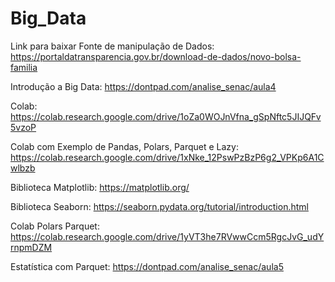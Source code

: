 # Big_Data

Link para baixar Fonte de manipulação de Dados: https://portaldatransparencia.gov.br/download-de-dados/novo-bolsa-familia

Introdução a Big Data: https://dontpad.com/analise_senac/aula4

Colab: https://colab.research.google.com/drive/1oZa0WOJnVfna_gSpNftc5JIJQFv5vzoP

Colab com Exemplo de Pandas, Polars, Parquet e Lazy: https://colab.research.google.com/drive/1xNke_12PswPzBzP6g2_VPKp6A1Cwlbzb

Biblioteca Matplotlib: https://matplotlib.org/

Biblioteca Seaborn: https://seaborn.pydata.org/tutorial/introduction.html

Colab Polars Parquet: https://colab.research.google.com/drive/1yVT3he7RVwwCcm5RgcJvG_udYrnpmDZM

Estatística com Parquet: https://dontpad.com/analise_senac/aula5
